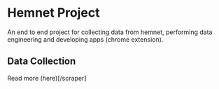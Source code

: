 # Hemnet Project
An end to end project for collecting data from hemnet, performing data engineering and developing apps (chrome extension).

## Data Collection
Read more (here)[/scraper]